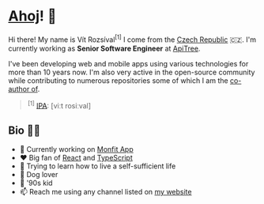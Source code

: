 # [Ahoj](https://en.wiktionary.org/wiki/ahoj)! 👋

Hi there! My name is Vít Rozsíval<sup>[1]</sup> I come from the [Czech Republic](https://en.wikipedia.org/wiki/Czech_Republic) 🇨🇿. I'm currently working as **Senior Software Engineer** at [ApiTree](https://github.com/apitreecz).

I've been developing web and mobile apps using various technologies for more than 10 years now. I'm also very active in the open-source community while contributing to numerous repositories some of which I am the [co-author of](https://github.com/wavevision).

> <sup>[1]</sup> <a href="https://en.wikipedia.org/wiki/International_Phonetic_Alphabet">IPA</a>: [viːt rosiːval]

## Bio 💁‍♂️

- 🔭 Currently working on [Monfit App](https://monfit.cz/aplikace/)
- ♥️ Big fan of [React](https://github.com/facebook/react) and [TypeScript](https://github.com/microsoft/TypeScript)
- 🌱 Trying to learn how to live a self-sufficient life
- 🐶 Dog lover
- 👶 '90s kid
- 📫 Reach me using any channel listed on [my website](http://vitrozsival.cz)
